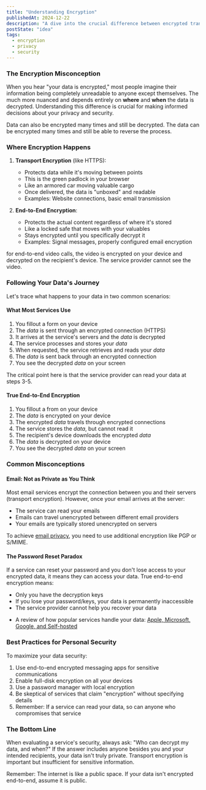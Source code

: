 ```yaml
---
title: "Understanding Encryption"
publishedAt: 2024-12-22
description: "A dive into the crucial difference between encrypted transport and encrypted data, and why this distinction matters for your privacy and security."
postState: "idea"
tags:
  - encryption
  - privacy
  - security
---
```


### The Encryption Misconception

When you hear "your data is encrypted," most people imagine their information being completely unreadable to anyone except themselves. The much more nuanced and depends entirely on **where** and **when** the data is decrypted. Understanding this difference is crucial for making informed decisions about your privacy and security.

Data can also be encrypted many times and still be decrypted. The data can be encrypted many times and still be able to reverse the process.

### Where Encryption Happens

1. **Transport Encryption** (like HTTPS):

   - Protects data while it's moving between points
   - This is the green padlock in your browser
   - Like an armored car moving valuable cargo
   - Once delivered, the data is "unboxed" and readable
   - Examples: Website connections, basic email transmission

2. **End-to-End Encryption**:

   - Protects the actual content regardless of where it's stored
   - Like a locked safe that moves with your valuables
   - Stays encrypted until you specifically decrypt it
   - Examples: Signal messages, properly configured email encryption

<aside>
for end-to-end video calls, the video is encrypted on your device and decrypted on the recipient's device. The service provider cannot see the video.
</aside>

### Following Your Data's Journey

Let's trace what happens to your data in two common scenarios:

#### What Most Services Use

1. You fillout a form on your device
2. The _data_ is sent through an encrypted connection (HTTPS)
3. It arrives at the service's servers and the _data_ is decrypted
4. The service processes and stores your _data_
5. When requested, the service retrieves and reads your _data_
6. The _data_ is sent back through an encrypted connection
7. You see the decrypted _data_ on your screen

The critical point here is that the service provider can read your data at steps 3-5.

#### True End-to-End Encryption

1. You fillout a from on your device
2. The _data_ is encrypted on your device
3. The encrypted _data_ travels through encrypted connections
4. The service stores the _data_, but cannot read it
5. The recipient's device downloads the encrypted _data_
6. The _data_ is decrypted on your device
7. You see the decrypted _data_ on your screen

### Common Misconceptions

#### Email: Not as Private as You Think

Most email services encrypt the connection between you and their servers (transport encryption). However, once your email arrives at the server:

- The service can read your emails
- Emails can travel unencrypted between different email providers
- Your emails are typically stored unencrypted on servers

To achieve [email privacy](/posts/encryption-email), you need to use additional encryption like PGP or S/MIME.

#### The Password Reset Paradox

If a service can reset your password and you don't lose access to your encrypted data, it means they can access your data. True end-to-end encryption means:

- Only you have the decryption keys
- If you lose your password/keys, your data is permanently inaccessible
- The service provider cannot help you recover your data

* A review of how popular services handle your data: [Apple, Microsoft, Google, and Self-hosted](/posts/encrypted-personal-data)

### Best Practices for Personal Security

To maximize your data security:

1. Use end-to-end encrypted messaging apps for sensitive communications
2. Enable full-disk encryption on all your devices
3. Use a password manager with local encryption
4. Be skeptical of services that claim "encryption" without specifying details
5. Remember: If a service can read your data, so can anyone who compromises that service

### The Bottom Line

When evaluating a service's security, always ask: "Who can decrypt my data, and when?" If the answer includes anyone besides you and your intended recipients, your data isn't truly private. Transport encryption is important but insufficient for sensitive information.

<aside>
Remember: The internet is like a public space. If your data isn't encrypted end-to-end, assume it is public.
</aside>
